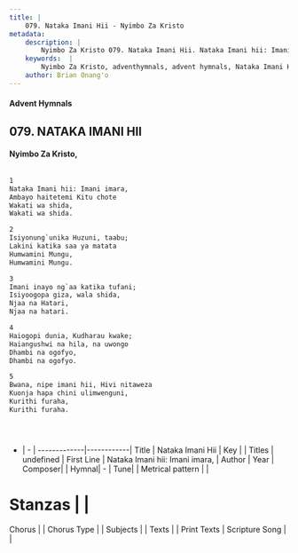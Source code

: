 ```yaml
---
title: |
    079. Nataka Imani Hii - Nyimbo Za Kristo
metadata:
    description: |
        Nyimbo Za Kristo 079. Nataka Imani Hii. Nataka Imani hii: Imani imara, Ambayo haitetemi Kitu chote  Wakati wa shida,  Wakati wa shida.   
    keywords:  |
        Nyimbo Za Kristo, adventhymnals, advent hymnals, Nataka Imani Hii, Nataka Imani hii: Imani imara,. 
    author: Brian Onang'o
---
```


#### Advent Hymnals
## 079. NATAKA IMANI HII
####  Nyimbo Za Kristo,

```txt

1
Nataka Imani hii: Imani imara,
Ambayo haitetemi Kitu chote 
Wakati wa shida, 
Wakati wa shida. 

2
Isiyonung`unika Huzuni, taabu; 
Lakini katika saa ya matata 
Humwamini Mungu, 
Humwamini Mungu. 

3
Imani inayo ng`aa katika tufani; 
Isiyoogopa giza, wala shida, 
Njaa na Hatari, 
Njaa na hatari. 

4
Haiogopi dunia, Kudharau kwake; 
Haiangushwi na hila, na uwongo 
Dhambi na ogofyo, 
Dhambi na ogofyo. 

5
Bwana, nipe imani hii, Hivi nitaweza 
Kuonja hapa chini ulimwenguni, 
Kurithi furaha, 
Kurithi furaha.





```

- |   -  |
-------------|------------|
Title | Nataka Imani Hii |
Key |  |
Titles | undefined |
First Line | Nataka Imani hii: Imani imara, |
Author | 
Year | 
Composer| |
Hymnal|  - |
Tune|  |
Metrical pattern | |
# Stanzas |  |
Chorus |  |
Chorus Type |  |
Subjects | |
Texts |  |
Print Texts | 
Scripture Song |  |
    
